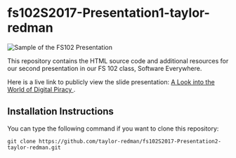# fs102S2017-Presentation1-taylor-redman

![Sample of the FS102 Presentation](/images/Pres2screenshot.png)

This repository contains the HTML source code and additional resources for our second presentation in our FS 102 class, Software Everywhere.

Here is a live link to publicly view the slide presentation:
[A Look into the World of Digital Piracy
](https://rawgit.com/taylor-redman/fs102S2017-Presentation2-taylor-redman/master/sbst2016_position.html).

## Installation Instructions

You can type the following command if you want to clone this repository:

```shell
git clone https://github.com/taylor-redman/fs102S2017-Presentation2-taylor-redman.git
```
